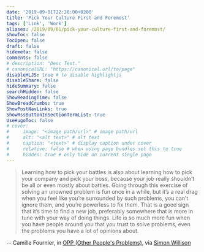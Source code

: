 ```yaml
---
date: '2019-09-01T22:20:00+0200'
title: 'Pick Your Culture First and Foremost'
tags: ['Link', 'Work']
aliases: /2019/09/01/pick-your-culture-first-and-foremost/
showToc: false
TocOpen: false
draft: false
hidemeta: false
comments: false
# description: "Desc Text."
# canonicalURL: "https://canonical.url/to/page"
disableHLJS: true # to disable highlightjs
disableShare: false
hideSummary: false
searchHidden: false
ShowReadingTime: false
ShowBreadCrumbs: true
ShowPostNavLinks: true
ShowRssButtonInSectionTermList: true
UseHugoToc: false
# cover:
#     image: "<image path/url>" # image path/url
#     alt: "<alt text>" # alt text
#     caption: "<text>" # display caption under cover
#     relative: false # when using page bundles set this to true
#     hidden: true # only hide on current single page
---
```


> Learning how to pick your battles is also about learning how to pick your company and pick your boss, because your job really shouldn’t be all or even mostly about battles. Going through this exercise of solving an unowned problem is fun once in a while, but it’s a real drag when you feel like you’re surrounded by such problems, you can’t ignore them, and you’re powerless to fix them. That is a good sign that it’s time to find a new job, preferably somewhere that is more in tune with your way of doing things. Life is so much more fun when you have people around you that you trust to solve problems, even the problems you have a lot of opinions about.

-- Camille Fournier, in [OPP (Other People's Problems)][OPP], via [Simon Willison][simon]

[OPP]: https://medium.com/@skamille/opp-other-peoples-problems-d7eb174724ee
[simon]: https://simonwillison.net
